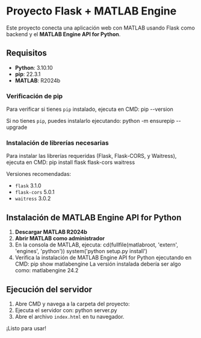 # Proyecto Flask + MATLAB Engine

Este proyecto conecta una aplicación web con MATLAB usando Flask como backend y el **MATLAB Engine API for Python**.

## Requisitos

- **Python**: 3.10.10  
- **pip**: 22.3.1  
- **MATLAB**: R2024b

### Verificación de pip

Para verificar si tienes `pip` instalado, ejecuta en CMD:
pip --version

Si no tienes `pip`, puedes instalarlo ejecutando:
python -m ensurepip --upgrade

### Instalación de librerías necesarias

Para instalar las librerías requeridas (Flask, Flask-CORS, y Waitress), ejecuta en CMD:
pip install flask flask-cors waitress


Versiones recomendadas:

- `flask` 3.1.0
- `flask-cors` 5.0.1
- `waitress` 3.0.2

## Instalación de MATLAB Engine API for Python

1. **Descargar MATLAB R2024b**
2. **Abrir MATLAB como administrador**
3. En la consola de MATLAB, ejecuta:
cd(fullfile(matlabroot, 'extern', 'engines', 'python'))
system('python setup.py install')
4. Verifica la instalación de MATLAB Engine API for Python ejecutando en CMD:
pip show matlabengine
La versión instalada debería ser algo como: matlabengine 24.2

## Ejecución del servidor

1. Abre CMD y navega a la carpeta del proyecto:
2. Ejecuta el servidor con: python server.py
3. Abre el archivo `index.html` en tu navegador.

¡Listo para usar!

